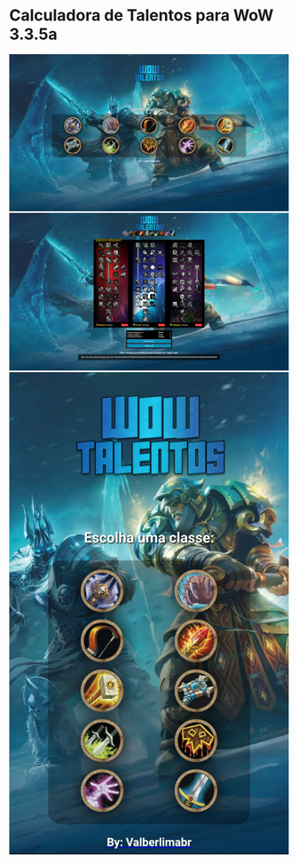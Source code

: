 # Calculadora de Talentos para WoW 3.3.5a
![Screenshot](exemplo.jpg)
![Screenshot](exemplo2.jpg)
![Screenshot](exemplo3.jpg)
